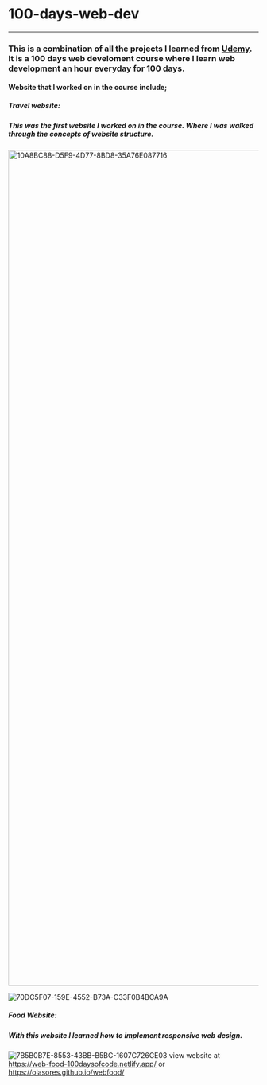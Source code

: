 # 100-days-web-dev
-------------------
### This is a combination of all the projects I learned from [Udemy](https://www.udemy.com/share/105mI63@mofq1-zOC0EUMqXNydqJ29xBqhVLC24R5dDTL1PmDW4cxeUZQrM21zweyUBLuVSFCA==/). It is a 100 days web develoment course where I learn web development an hour everyday for 100 days.

#### Website that I worked on in the course include; 

##### **Travel website:**
##### This was the first website I worked on in the course. Where I was walked through the concepts of website structure. 

<img width="1680" alt="10A8BC88-D5F9-4D77-8BD8-35A76E087716" src="https://user-images.githubusercontent.com/112015383/211456784-310792dc-e65a-4b7b-aa5e-1b2da8d89fdd.png">

![70DC5F07-159E-4552-B73A-C33F0B4BCA9A](https://user-images.githubusercontent.com/112015383/211456972-c4cbee93-b886-4527-83e9-ea04cc8cd8d5.jpeg)

##### **Food Website:**

##### With this website I learned how to implement responsive web design. 
![7B5B0B7E-8553-43BB-B5BC-1607C726CE03](https://user-images.githubusercontent.com/112015383/211456171-da03ea31-0eff-4fab-9055-6ae20267c529.jpeg)
view website at https://web-food-100daysofcode.netlify.app/ or https://olasores.github.io/webfood/
